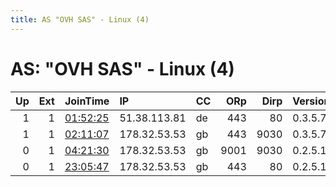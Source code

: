 ```yaml
---
title: AS "OVH SAS" - Linux (4)
---
```


# AS: "OVH SAS" - Linux (4)

|   Up |   Ext | JoinTime                                                                                            | IP           | CC   |   ORp |   Dirp | Version   | Contact   | Nickname           |   eFamMembers |
|-----:|------:|:----------------------------------------------------------------------------------------------------|:-------------|:-----|------:|-------:|:----------|:----------|:-------------------|--------------:|
|    1 |     1 | [01:52:25](https://metrics.torproject.org/rs.html#details/483B3DA28CEF57F7C895223443A37BE7FE9D634E) | 51.38.113.81 | de   |   443 |     80 | 0.3.5.7   | None      | RiffRaff           |             1 |
|    1 |     1 | [02:11:07](https://metrics.torproject.org/rs.html#details/804C31341D97DDB9435E75263EE9B0F2ABD4D6AA) | 178.32.53.53 | gb   |   443 |   9030 | 0.3.5.7   | None      | RiffRaff           |             1 |
|    0 |     1 | [04:21:30](https://metrics.torproject.org/rs.html#details/50C8965ACDB6876D82B8E2DC2DAB3CE1A477AA2F) | 178.32.53.53 | gb   |  9001 |   9030 | 0.2.5.16  | None      | HackersWelcome999  |             1 |
|    0 |     1 | [23:05:47](https://metrics.torproject.org/rs.html#details/9CC41C2BEFF53C550B8F95197F6DD83B992C0BDB) | 178.32.53.53 | gb   |   443 |     80 | 0.2.5.16  | None      | HackersWelcome1984 |             1 |
